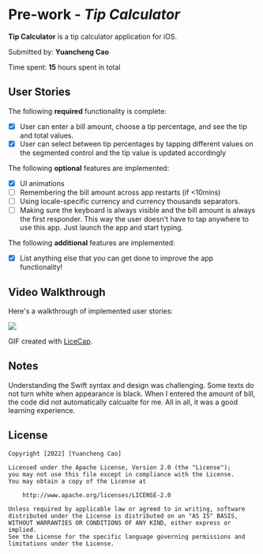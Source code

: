 # Pre-work - *Tip Calculator*

**Tip Calculator** is a tip calculator application for iOS.

Submitted by: **Yuancheng Cao**

Time spent: **15** hours spent in total

## User Stories

The following **required** functionality is complete:

* [X] User can enter a bill amount, choose a tip percentage, and see the tip and total values.
* [X] User can select between tip percentages by tapping different values on the segmented control and the tip value is updated accordingly

The following **optional** features are implemented:

* [X] UI animations
* [ ] Remembering the bill amount across app restarts (if <10mins)
* [ ] Using locale-specific currency and currency thousands separators.
* [ ] Making sure the keyboard is always visible and the bill amount is always the first responder. This way the user doesn't have to tap anywhere to use this app. Just launch the app and start typing.

The following **additional** features are implemented:

- [X] List anything else that you can get done to improve the app functionality!

## Video Walkthrough

Here's a walkthrough of implemented user stories:

![](https://i.imgur.com/cHISrj7.gif)

GIF created with [LiceCap](http://www.cockos.com/licecap/).

## Notes

Understanding the Swift syntax and design was challenging. Some texts
do not turn white when appearance is black. When I entered the amount
of bill, the code did not automatically calcualte for me. All in all,
it was a good learning experience.

## License

    Copyright [2022] [Yuancheng Cao]

    Licensed under the Apache License, Version 2.0 (the "License");
    you may not use this file except in compliance with the License.
    You may obtain a copy of the License at

        http://www.apache.org/licenses/LICENSE-2.0

    Unless required by applicable law or agreed to in writing, software
    distributed under the License is distributed on an "AS IS" BASIS,
    WITHOUT WARRANTIES OR CONDITIONS OF ANY KIND, either express or implied.
    See the License for the specific language governing permissions and
    limitations under the License.

